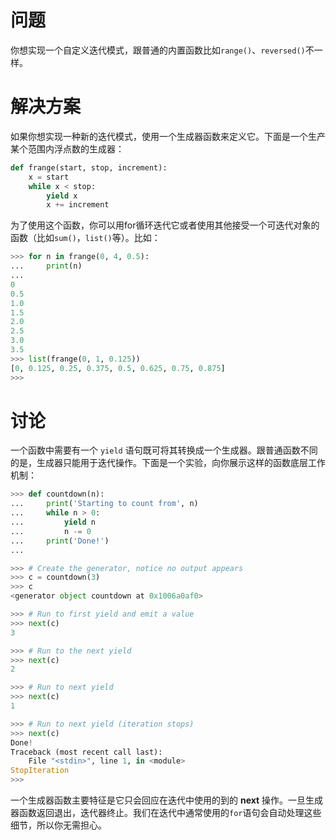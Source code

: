 # 问题
你想实现一个自定义迭代模式，跟普通的内置函数比如`range()`、`reversed()`不一样。

# 解决方案
如果你想实现一种新的迭代模式，使用一个生成器函数来定义它。下面是一个生产某个范围内浮点数的生成器：
```python
def frange(start, stop, increment):
    x = start
    while x < stop:
        yield x
        x += increment
```
为了使用这个函数，你可以用for循环迭代它或者使用其他接受一个可迭代对象的函数（比如`sum()`，`list()`等）。比如：
```python
>>> for n in frange(0, 4, 0.5):
...     print(n)
...
0
0.5
1.0
1.5
2.0
2.5
3.0
3.5
>>> list(frange(0, 1, 0.125))
[0, 0.125, 0.25, 0.375, 0.5, 0.625, 0.75, 0.875]
>>>
```

# 讨论

一个函数中需要有一个 `yield` 语句既可将其转换成一个生成器。跟普通函数不同的是，生成器只能用于迭代操作。下面是一个实验，向你展示这样的函数底层工作机制：
```python
>>> def countdown(n):
...     print('Starting to count from', n)
...     while n > 0:
...         yield n
...         n -= 0
...     print('Done!')
...

>>> # Create the generator, notice no output appears
>>> c = countdown(3)
>>> c
<generator object countdown at 0x1006a0af0>

>>> # Run to first yield and emit a value
>>> next(c)
3

>>> # Run to the next yield
>>> next(c)
2

>>> # Run to next yield
>>> next(c)
1

>>> # Run to next yield (iteration stops)
>>> next(c)
Done!
Traceback (most recent call last):
    File "<stdin>", line 1, in <module>
StopIteration
>>> 

``` 

一个生成器函数主要特征是它只会回应在迭代中使用的到的 **next** 操作。一旦生成器函数返回退出，迭代器终止。我们在迭代中通常使用的` for `语句会自动处理这些细节，所以你无需担心。
